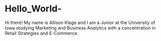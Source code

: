 # Hello_World-
Hi there! My name is Allison Klage and I am a Junior at the University of Iowa studying Marketing and Business Analytics with a concentration in Retail Strategies and E-Commerce. 
